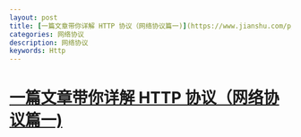 ```yaml
---
layout: post
title: [一篇文章带你详解 HTTP 协议（网络协议篇一)](https://www.jianshu.com/p/6e9e4156ece3)
categories: 网络协议
description: 网络协议
keywords: Http
---
```


# [一篇文章带你详解 HTTP 协议（网络协议篇一)](https://www.jianshu.com/p/6e9e4156ece3)